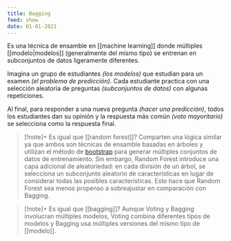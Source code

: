 ```yaml
---
title: Bagging
feed: show
date: 01-01-2021
---
```


Es una técnica de ensamble en [[machine learning]] donde múltiples [[modelo|modelos]] (generalmente del mismo tipo) se entrenan en subconjuntos de datos ligeramente diferentes. 

Imagina un grupo de estudiantes *(los modelos)* que estudian para un examen *(el problema de predicción)*. Cada estudiante practica con una selección aleatoria de preguntas *(subconjuntos de datos)* con algunas repeticiones. 

Al final, para responder a una nueva pregunta *(hacer una predicción)*, todos los estudiantes dan su opinión y la respuesta más común *(voto mayoritario)* se selecciona como la respuesta final.

>[!note]+ Es igual que [[random forest]]?
>Comparten una lógica similar ya que ambos son técnicas de ensamble basadas en árboles y utilizan el método de [bootstrap](app://obsidian.md/bootstrap) para generar múltiples conjuntos de datos de entrenamiento. Sin embargo, Random Forest introduce una capa adicional de aleatoriedad: en cada división de un árbol, se selecciona un subconjunto aleatorio de características en lugar de considerar todas las posibles características. Esto hace que Random Forest sea menos propenso a sobreajustar en comparación con Bagging.

>[!note]+ Es igual que [[bagging]]?
>Aunque Voting y Bagging involucran múltiples modelos, Voting combina diferentes tipos de modelos y Bagging usa múltiples versiones del mismo tipo de [[modelo]].

